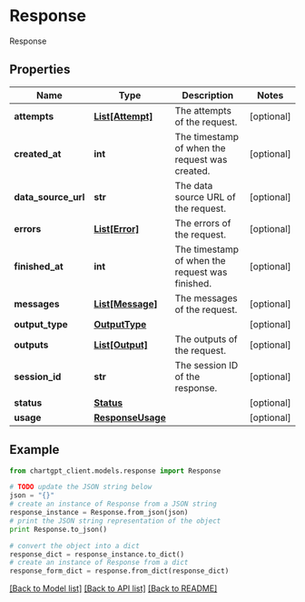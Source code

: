 # Response

Response

## Properties
Name | Type | Description | Notes
------------ | ------------- | ------------- | -------------
**attempts** | [**List[Attempt]**](Attempt.md) | The attempts of the request. | [optional] 
**created_at** | **int** | The timestamp of when the request was created. | [optional] 
**data_source_url** | **str** | The data source URL of the request. | [optional] 
**errors** | [**List[Error]**](Error.md) | The errors of the request. | [optional] 
**finished_at** | **int** | The timestamp of when the request was finished. | [optional] 
**messages** | [**List[Message]**](Message.md) | The messages of the request. | [optional] 
**output_type** | [**OutputType**](OutputType.md) |  | [optional] 
**outputs** | [**List[Output]**](Output.md) | The outputs of the request. | [optional] 
**session_id** | **str** | The session ID of the response. | [optional] 
**status** | [**Status**](Status.md) |  | [optional] 
**usage** | [**ResponseUsage**](ResponseUsage.md) |  | [optional] 

## Example

```python
from chartgpt_client.models.response import Response

# TODO update the JSON string below
json = "{}"
# create an instance of Response from a JSON string
response_instance = Response.from_json(json)
# print the JSON string representation of the object
print Response.to_json()

# convert the object into a dict
response_dict = response_instance.to_dict()
# create an instance of Response from a dict
response_form_dict = response.from_dict(response_dict)
```
[[Back to Model list]](../README.md#documentation-for-models) [[Back to API list]](../README.md#documentation-for-api-endpoints) [[Back to README]](../README.md)


